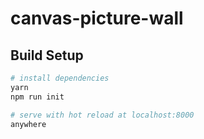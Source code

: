 # canvas-picture-wall

## Build Setup

``` bash
# install dependencies
yarn
npm run init

# serve with hot reload at localhost:8000
anywhere
```
